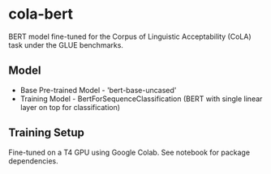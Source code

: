 # cola-bert

BERT model fine-tuned for the Corpus of Linguistic Acceptability (CoLA) task under the GLUE benchmarks.

## Model

- Base Pre-trained Model - 'bert-base-uncased'
- Training Model - BertForSequenceClassification (BERT with single linear layer on top for classification)

## Training Setup

Fine-tuned on a T4 GPU using Google Colab. See notebook for package dependencies.
